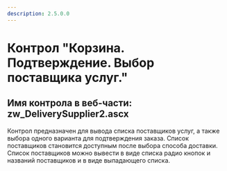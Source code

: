 ```yaml
---
description: 2.5.0.0
---
```


# Контрол "Корзина. Подтверждение. Выбор поставщика услуг."

## Имя контрола в веб-части: zw\_DeliverySupplier2.ascx

Контрол предназначен для вывода списка поставщиков услуг, а также выбора одного варианта для подтверждения заказа. Список поставщиков становится доступным после выбора способа доставки. Список поставщиков можно вывести в виде списка радио кнопок и названий поставщиков и в виде выпадающего списка.

